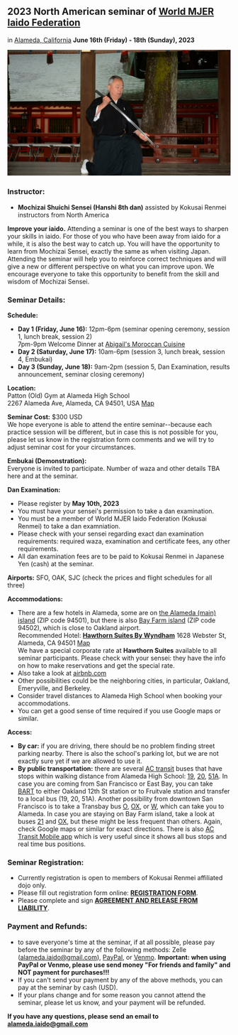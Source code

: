 ## 2023 North American seminar of [World MJER Iaido Federation](https://mjer-iaido.github.io/en/)
in [Alameda, California](https://en.wikipedia.org/wiki/Alameda,_California) **June 16th (Friday) - 18th (Sunday), 2023**

![Mochizai Sensei](/assets/images/336919724_576871594393144_550731999143539377_n.jpg)

### Instructor:    
- **Mochizai Shuichi Sensei (Hanshi 8th dan)** assisted by Kokusai Renmei instructors from North America  

**Improve your iaido.** Attending a seminar is one of the best ways to sharpen your skills in iaido. For those of you who have been away from iaido for a while, it is also the best way to catch up. You will have the opportunity to learn from Mochizai Sensei, exactly the same as when visiting Japan. Attending the seminar will help you to reinforce correct techniques and will give a new or different perspective on what you can improve upon. We encourage everyone to take this opportunity to benefit from the skill and wisdom of Mochizai Sensei.

### Seminar Details:
**Schedule:**    
- **Day 1 (Friday, June 16):** 12pm-6pm (seminar opening ceremony, session 1, lunch break, session 2)    
                               7pm-9pm Welcome Dinner at [Abigail's Moroccan Cuisine](https://abigailsalameda.com/)
- **Day 2 (Saturday, June 17):** 10am-6pm (session 3, lunch break, session 4, Embukai)    
- **Day 3 (Sunday, June 18):** 9am-2pm (session 5, Dan Examination, results announcement, seminar closing ceremony)    

**Location:**    
Patton (Old) Gym at Alameda High School    
2267 Alameda Ave, Alameda, CA 94501, USA [Map](https://goo.gl/maps/UtrPW2up4xpmoCks8)

**Seminar Cost:** $300 USD    
We hope everyone is able to attend the entire seminar--because each practice session will be different, but in case this is not possible for you, please let us know in the registration form comments and we will try to adjust seminar cost for your circumstances.

**Embukai (Demonstration):**    
Everyone is invited to participate. Number of waza and other details TBA here and at the seminar.    

**Dan Examination:**    
- Please register by **May 10th, 2023**    
- You must have your sensei's permission to take a dan examination.    
- You must be a member of World MJER Iaido Federation (Kokusai Renmei) to take a dan examniation.    
- Please check with your sensei regarding exact dan examination requirements: required waza, examination and certificate fees, any other requirements.    
- All dan examination fees are to be paid to Kokusai Renmei in Japanese Yen (cash) at the seminar.

**Airports:** SFO, OAK, SJC (check the prices and flight schedules for all three)

**Accommodations:**    
- There are a few hotels in Alameda, some are on [the Alameda (main) island](https://en.wikipedia.org/wiki/Alameda_(island)) (ZIP code 94501), but there is also [Bay Farm island](https://en.wikipedia.org/wiki/Bay_Farm_Island,_Alameda,_California) (ZIP code 94502), which is close to Oakland airport.    
  Recommended Hotel: [**Hawthorn Suites By Wyndham**](https://www.oaklandhs.com/) 1628 Webster St, Alameda, CA 94501 [Map](https://goo.gl/maps/sGXRcMHjv4A5d2oa7)    
  We have a special corporate rate at **Hawthorn Suites** available to all seminar participants. Please check with your sensei: they have the info on how to make reservations and get the special rate.
- Also take a look at [airbnb.com](https://www.airbnb.com/)
- Other possibilities could be the neighboring cities, in particular, Oakland, Emeryville, and Berkeley.    
- Consider travel distances to Alameda High School when booking your accommodations.    
- You can get a good sense of time required if you use Google maps or similar.    

**Access:**    
- **By car:** if you are driving, there should be no problem finding street parking nearby. There is also the school's parking lot, but we are not exactly sure yet if we are allowed to use it.
- **By public transportation:** there are several [AC transit](https://www.actransit.org/) buses that have stops within walking distance from Alameda High School: [19](https://www.actransit.org/bus-lines-schedules/19), [20](https://www.actransit.org/bus-lines-schedules/20), [51A](https://www.actransit.org/bus-lines-schedules/51A). In case you are coming from San Francisco or East Bay, you can take [BART](https://www.bart.gov/) to either Oakland 12th St station or to Fruitvale station and transfer to a local bus (19, 20, 51A). Another possibility from downtown San Francisco is to take a Transbay bus [O](https://www.actransit.org/bus-lines-schedules/O), [OX](https://www.actransit.org/bus-lines-schedules/OX), or [W](https://www.actransit.org/bus-lines-schedules/W), which can take you to Alameda. In case you are staying on Bay Farm island, take a look at buses [21](https://www.actransit.org/bus-lines-schedules/21) and [OX](https://www.actransit.org/bus-lines-schedules/OX), but these might be less frequent than others. Again, check Google maps or similar for exact directions. There is also [AC Transit Mobile app](https://www.actransit.org/app) which is very useful since it shows all bus stops and real time bus positions.

### Seminar Registration:
- Currently registration is open to members of Kokusai Renmei affiliated dojo only.
- Please fill out registration form online: [**REGISTRATION FORM**](https://forms.gle/aQEL4MHb9jvr4BUP7).   
- Please complete and sign [**AGREEMENT AND RELEASE FROM LIABILITY**](https://genwakan.github.io/Seminar_Liability_2023.pdf).    

### Payment and Refunds:
- to save everyone's time at the seminar, if at all possible, please pay before the seminar by any of the following methods: Zelle (alameda.iaido@gmail.com), [PayPal](https://paypal.me/mikhailfaiguenblat), or [Venmo](https://account.venmo.com/u/Alameda-Iaido). **Important: when using PayPal or Venmo, please use send money "For friends and family" and NOT payment for purchases!!!**    
- If you can't send your payment by any of the above methods, you can pay at the seminar by cash (USD).
- If your plans change and for some reason you cannot attend the seminar, please let us know, and your payment will be refunded.

**If you have any questions, please send an email to [alameda.iaido@gmail.com](mailto:alameda.iaido@gmail.com)**
